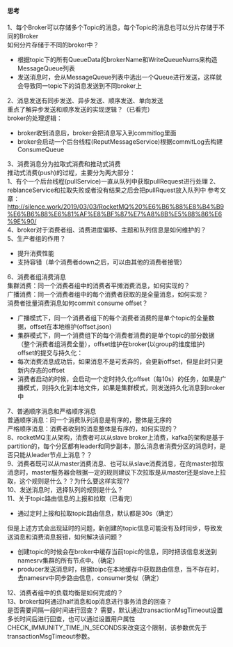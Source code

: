 #### 思考
1、每个Broker可以存储多个Topic的消息，每个Topic的消息也可以分片存储于不同的Broker  
如何分片存储于不同的broker中？
- 根据topic下的所有QueueData的brokerName和WriteQueueNums来构造MessageQueue列表  
- 发送消息时，会从MessageQueue列表中选出一个Queue进行发送，这样就会导致同一topic下的消息发送到不同broker上

2、消息发送有同步发送、异步发送、顺序发送、单向发送  
重点了解异步发送和顺序发送的实现逻辑？（已看完）  
broker的处理逻辑：  
- broker收到消息后，broker会把消息写入到commitlog里面
- broker会启动一个后台线程(ReputMessageService)根据commitLog去构建ConsumeQueue  

3、消费消息分为拉取式消费和推动式消费  
推动式消费(push)的过程，主要分为两大部分：  
1、有个一个后台线程(pullService)一直从队列中获取pullRequest进行处理
2、reblanceService和拉取失败或者没有结果之后会把pullRquest放入队列中
参考文章：  
http://silence.work/2019/03/03/RocketMQ%20%E6%B6%88%E8%B4%B9%E6%B6%88%E6%81%AF%E8%BF%87%E7%A8%8B%E5%88%86%E6%9E%90/  
4、broker对于消费者组、消费进度偏移、主题和队列信息是如何维护的？  
5、生产者组的作用？  
- 提升消费性能 
- 支持容错（单个消费者down之后，可以由其他的消费者接管）

6、消费者组消费消息  
集群消费：同一个消费者组中的消费者平摊消费消息，如何实现的？  
广播消费：同一个消费者组中的每个消费者获取的是全量消息，如何实现？  
消费者批量消费消息如何commit consume offset？  
- 广播模式下，同一个消费者组下的每个消费者消费的是单个topic的全量数据，offset在本地维护(offset.json)
- 集群模式下，同一个消费组下的每个消费者消费的是单个topic的部分数据（整个消费者组消费全量），offset维护在broker(以group的维度维护)  
offset的提交与持久化：
- 每次消费消息成功后，如果消息不是可丢弃的，会更新offset，但是此时只更新内存态的offset
- 消费者启动的时候，会启动一个定时持久化offset（每10s）的任务，如果是广播模式，则持久化到本地文件，如果是集群模式，则发送持久化消息到broker中  

7、普通顺序消息和严格顺序消息  
普通顺序消息：同一个消费队列消息是有序的，整体是无序的  
严格顺序消息：消费者收到的消息整体是有序的，如何实现的？  
8、rocketMQ主从架构，消费者可以从slave broker上消费，kafka的架构是基于partition的，每个分区都有leader和同步副本，那么消息者消费分区的消息时，是否只能从leader节点上消息？？  
9、消费者既可以从master消费消息、也可以从slave消费消息，在向master拉取消息时，master服务器会根据一定的规则建议下次拉取是从master还是slave上拉取，这个规则是什么？？为什么要这样实现??  
10、发送消息时，选择队列的规则是什么？  
11、关于topic路由信息的上报和拉取（已看完）  
- 通过定时上报和拉取topic路由信息，默认都是30s（确定）    

但是上述方式会出现延时的问题，新创建的topic信息可能没有及时同步，导致发送消息和消费消息报错，如何解决该问题？
- 创建topic的时候会在broker中缓存当前topic的信息，同时把该信息发送到namesrv集群的所有节点中。（确定）
- producer发送消息时，根据toipc在本地缓存中获取路由信息，当不存在时，去namesrv中同步路由信息，consumer类似（确定）  

12、消费者组中的负载均衡是如何完成的？  
13、broker如何通过half消息和op消息进行事务消息的回查？  
是否需要间隔一段时间进行回查？ 需要，默认通过transactionMsgTimeout设置多长时间后进行回查，也可以通过设置用户属性CHECK_IMMUNITY_TIME_IN_SECONDS来改变这个限制，该参数优先于transactionMsgTimeout参数。    



